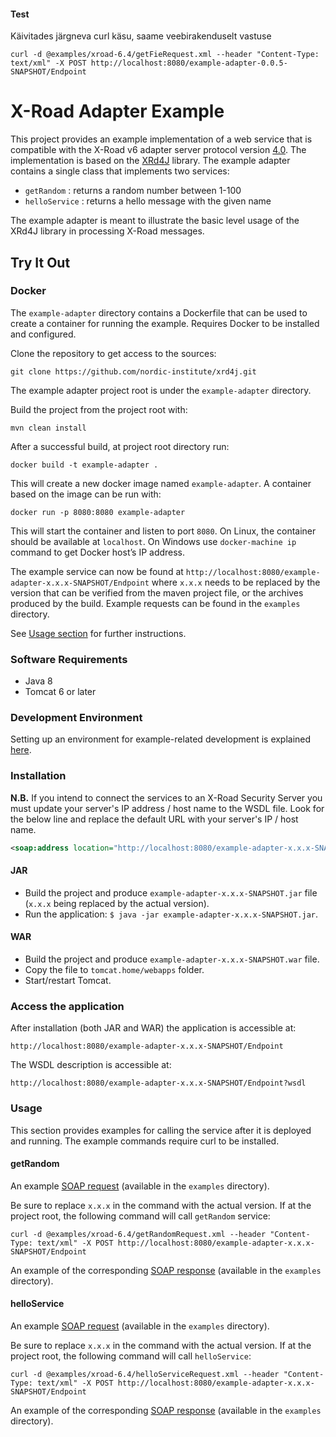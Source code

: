 #### Test

Käivitades järgneva curl käsu, saame veebirakenduselt vastuse


```
curl -d @examples/xroad-6.4/getFieRequest.xml --header "Content-Type: text/xml" -X POST http://localhost:8080/example-adapter-0.0.5-SNAPSHOT/Endpoint
```



# X-Road Adapter Example

This project provides an example implementation of a web service that is compatible with the X-Road v6 adapter server protocol version [4.0](https://github.com/nordic-institute/X-Road/blob/develop/doc/Protocols/pr-mess_x-road_message_protocol.md). The implementation is based on the [XRd4J](https://github.com/nordic-institute/xrd4j) library. The example adapter contains a single class that
implements two services:

* `getRandom` : returns a random number between 1-100
* `helloService` : returns a hello message with the given name

The example adapter is meant to illustrate the basic level usage of the XRd4J library in processing X-Road messages.

## Try It Out

### Docker

The `example-adapter` directory contains a Dockerfile that can be used to create a container for running the example. Requires Docker to be installed and configured. 

Clone the repository to get access to the sources:  

```
git clone https://github.com/nordic-institute/xrd4j.git
```

The example adapter project root is under the `example-adapter` directory.

Build the project from the project root with:

```
mvn clean install
```

After a successful build, at project root directory run:

```
docker build -t example-adapter .
```

This will create a new docker image named `example-adapter`. A container based on the image can be run with:

```
docker run -p 8080:8080 example-adapter 
```

This will start the container and listen to port `8080`. On Linux, the container should be available at `localhost`. On Windows use `docker-machine ip` command to get Docker host’s IP address.

The example service can now be found at `http://localhost:8080/example-adapter-x.x.x-SNAPSHOT/Endpoint` where `x.x.x` needs to be replaced by the version that can be verified from the maven project file, or the archives produced by the build.
Example requests can be found in the `examples` directory. 

See [Usage section](#usage) for further instructions.

### Software Requirements

* Java 8
* Tomcat 6 or later

### Development Environment

Setting up an environment for example-related development is explained [here](Setting-up-Development-Environment.md).


### Installation

**N.B.** If you intend to connect the services to an X-Road Security Server you must update your server's IP address / host name to the WSDL file. Look for the below line and replace the default URL with your server's IP / host name.

```XML
<soap:address location="http://localhost:8080/example-adapter-x.x.x-SNAPSHOT/Endpoint" />
```

#### JAR

* Build the project and produce `example-adapter-x.x.x-SNAPSHOT.jar` file (`x.x.x` being replaced by the actual version).
* Run the application: `$ java -jar example-adapter-x.x.x-SNAPSHOT.jar`.

#### WAR

* Build the project and produce `example-adapter-x.x.x-SNAPSHOT.war` file.
* Copy the file to `tomcat.home/webapps` folder.
* Start/restart Tomcat.

### Access the application

After installation (both JAR and WAR) the application is accessible at:

```
http://localhost:8080/example-adapter-x.x.x-SNAPSHOT/Endpoint
```

The WSDL description is accessible at:

```
http://localhost:8080/example-adapter-x.x.x-SNAPSHOT/Endpoint?wsdl
```


### Usage

This section provides examples for calling the service after it is deployed and running. The example commands require curl to be installed.

#### getRandom

An example [SOAP request](examples/xroad-6.4/getRandomRequest.xml) (available in the `examples` directory).

Be sure to replace `x.x.x` in the command with the actual version. If at the project root, the following command will call `getRandom` service: 

```
curl -d @examples/xroad-6.4/getRandomRequest.xml --header "Content-Type: text/xml" -X POST http://localhost:8080/example-adapter-x.x.x-SNAPSHOT/Endpoint
```

An example of the corresponding [SOAP response](examples/xroad-6.4/getRandomResponse.xml) (available in the `examples` directory).

#### helloService

An example [SOAP request](examples/xroad-6.4/helloServiceRequest.xml) (available in the `examples` directory).

Be sure to replace `x.x.x` in the command with the actual version. If at the project root, the following command will call `helloService`:

```
curl -d @examples/xroad-6.4/helloServiceRequest.xml --header "Content-Type: text/xml" -X POST http://localhost:8080/example-adapter-x.x.x-SNAPSHOT/Endpoint
```

An example of the corresponding [SOAP response](examples/xroad-6.4/helloServiceResponse.xml) (available in the `examples` directory).

